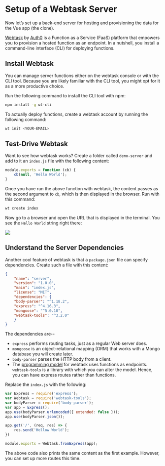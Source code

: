 # Setup of a Webtask Server

Now let’s set up a back-end server for hosting and provisioning the data for the Vue app \(the clone\).

[Webtask](https://webtask.io/) by [Auth0](https://auth0.com/) is a Function as a Service \(FaaS\) platform that empowers you to provision a hosted function as an endpoint. In a nutshell, you install a command-line interface \(CLI\) for deploying functions.

## Install Webtask

You can manage server functions either on the webtask console or with the CLI tool. Because you are likely familiar with the CLI tool, you might opt for it as a more productive choice.

Run the following command to install the CLI tool with npm:

```bash
npm install -g wt-cli
```

To actually deploy functions, create a webtask account by running the following command:

```bash
wt init <YOUR-EMAIL>
```

## Test-Drive Webtask

Want to see how webtask works? Create a folder called `demo-server` and add to it an `index.js` file with the following content:

```js
module.exports = function (cb) {
    cb(null, 'Hello World');
}
```

Once you have run the above function with webtask, the content passes as the second argument to `cb`, which is then displayed in the browser. Run with this command:

```bash
wt create index
```

Now go to a browser and open the URL that is displayed in the terminal. You see the `Hello World` string right there:

![](https://res.cloudinary.com/christekh/image/upload/v1521564028/T0RwEO5LQWu15i3UFjKu_Screen_20Shot_202017-04-26_20at_201.27.43_20PM_ngvppk.png)

## Understand the Server Dependencies

Another cool feature of webtask is that a `package.json` file can specify dependencies. Create such a file with this content:

```json
{
    "name": "server",
    "version": "1.0.0",
    "main": "index.js",
    "license": "MIT",
    "dependencies": {
    "body-parser": "^1.18.2",
    "express": "^4.16.3",
    "mongoose": "^5.0.10",
    "webtask-tools": "^3.2.0"
    }
}
```

The dependencies are--

* `express` performs routing tasks, just as a regular Web server does.
* `mongoose` is an object-relational mapping \(ORM\) that works with a Mongo database you will create later.
* `body-parser` parses the HTTP body from a client.
* The [programming model](https://webtask.io/docs/model) for webtask  uses functions as endpoints. `webtask-tools` is a library with which you can alter the model. Hence, you can have express routes rather than functions.

Replace the `index.js` with the following:

```js
var Express = require('express');
var Webtask = require('webtask-tools');
var bodyParser = require('body-parser');
var app = Express();
app.use(bodyParser.urlencoded({ extended: false }));
app.use(bodyParser.json());

app.get('/', (req, res) => {
    res.send('Hellow World');
})

module.exports = Webtask.fromExpress(app);
```

The above code also prints the same content as the first example. However, you can set up more routes this time.


